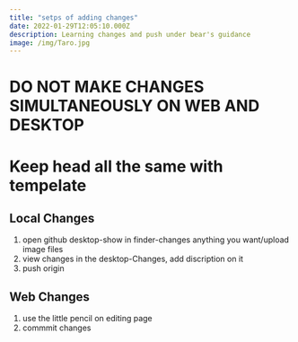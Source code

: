 ```yaml
---
title: "setps of adding changes"
date: 2022-01-29T12:05:10.000Z
description: Learning changes and push under bear's guidance
image: /img/Taro.jpg
---
```


# DO NOT MAKE CHANGES SIMULTANEOUSLY ON WEB AND DESKTOP

# Keep head all the same with tempelate

## Local Changes

1. open github desktop-show in finder-changes anything you want/upload image files
2. view changes in the desktop-Changes, add discription on it
3. push origin

## Web Changes

1. use the little pencil on editing page
2. commmit changes

